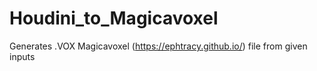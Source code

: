 # Houdini_to_Magicavoxel
Generates .VOX Magicavoxel (https://ephtracy.github.io/) file from given inputs
